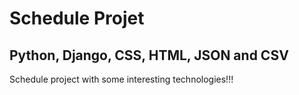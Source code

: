 # Schedule Projet
## Python, Django, CSS, HTML, JSON and CSV

Schedule project with some interesting technologies!!!